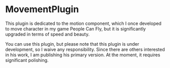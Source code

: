 # MovementPlugin

This plugin is dedicated to the motion component, which I once developed to move character in my game People Can Fly, but it is significantly upgraded in terms of speed and beauty. 

 You can use this plugin, but please note that this plugin is under development, so I waive any responsibility. 
Since there are others interested in his work, I am publishing his primary version. At the moment, it requires significant polishing.
